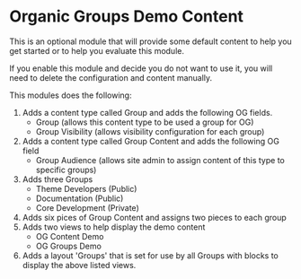 # Organic Groups Demo Content

This is an optional module that will provide some default content to help you get 
started or to help you evaluate this module.

If you enable this module and decide you do not want to use it, you will need to
delete the configuration and content manually. 

This modules does the following:

1) Adds a content type called Group and adds the following OG fields.
   - Group (allows this content type to be used a group for OG)
   - Group Visibility (allows visibility configuration for each group)
2) Adds a content type called Group Content and adds the following OG field
   - Group Audience (allows site admin to assign content of this type to
     specific groups)
3) Adds three Groups
   - Theme Developers (Public)
   - Documentation (Public)
   - Core Development (Private)
4) Adds six pices of Group Content and assigns two pieces to each group
5) Adds two views to help display the demo content
   - OG Content Demo
   - OG Groups Demo 
6) Adds a layout 'Groups' that is set for use by all Groups with blocks to display
   the above listed views.
